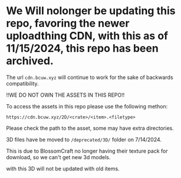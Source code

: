 # We Will nolonger be updating this repo, favoring the newer uploadthing CDN, with this as of 11/15/2024, this repo has been archived.
The url `cdn.bcuw.xyz` will continue to work for the sake of backwards compatibility.

!!WE DO NOT OWN THE ASSETS IN THIS REPO!!

To access the assets in this repo please use the following methon:

```
https://cdn.bcuw.xyz/2D/<crate>/<item>.<filetype>
```

Please check the path to the asset, some may have extra directories.

3D files have be moved to `/deprecated/3D/` folder on 7/14/2024.

This is due to BlossomCraft no longer having their texture pack for download, so we can't get new 3d models.

with this 3D will not be updated with old items.

